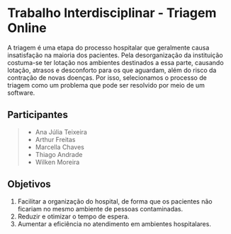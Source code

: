 # Trabalho Interdisciplinar - Triagem Online
A triagem é uma etapa do processo hospitalar que geralmente causa insatisfação na maioria dos pacientes. Pela desorganização da instituição costuma-se ter lotação nos ambientes destinados a essa parte, causando lotação, atrasos e desconforto para os que aguardam, além do risco da contração de novas doenças.
Por isso, selecionamos o processo de triagem como um problema que pode ser resolvido por meio de um software.

## Participantes
>- Ana Júlia Teixeira
>- Arthur Freitas
>- Marcella Chaves
>- Thiago Andrade
>- Wilken Moreira

## Objetivos
1. Facilitar a organização do hospital, de forma que os pacientes não ficariam no mesmo ambiente de pessoas contaminadas.
2. Reduzir e otimizar o tempo de espera.
3. Aumentar a eficiência no atendimento em ambientes hospitalares.



